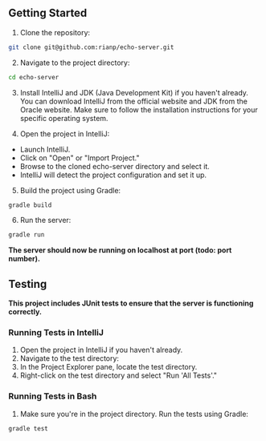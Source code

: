 ## Getting Started
1. Clone the repository:
```bash
git clone git@github.com:rianp/echo-server.git
```

2. Navigate to the project directory:
```bash
cd echo-server
```

3. Install IntelliJ and JDK (Java Development Kit) if you haven't already. You can download IntelliJ from the official website and JDK from the Oracle website. Make sure to follow the installation instructions for your specific operating system.

4. Open the project in IntelliJ:
- Launch IntelliJ.
- Click on "Open" or "Import Project."
- Browse to the cloned echo-server directory and select it.
- IntelliJ will detect the project configuration and set it up.

5. Build the project using Gradle:
```bash
gradle build
```

6. Run the server:
```bash
gradle run
```

**The server should now be running on localhost at port (todo: port number).**

## Testing
**This project includes JUnit tests to ensure that the server is functioning correctly.**

### Running Tests in IntelliJ
1. Open the project in IntelliJ if you haven't already.
2. Navigate to the test directory:
3. In the Project Explorer pane, locate the test directory.
4. Right-click on the test directory and select "Run 'All Tests'."

### Running Tests in Bash
1. Make sure you're in the project directory.
   Run the tests using Gradle:
```bash
gradle test
```

